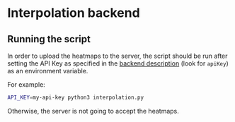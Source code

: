 # Interpolation backend

## Running the script

In order to upload the heatmaps to the server, the script
should be run after setting the API Key as specified in the [backend
description](https://github.com/base-camp-luftdaten/data#installation--setup) (look for `apiKey`) as an environment variable.

For example:

```sh
API_KEY=my-api-key python3 interpolation.py
```

Otherwise, the server is not going to accept the heatmaps.
